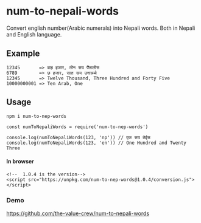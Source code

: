 # num-to-nepali-words

Convert english number(Arabic numerals) into Nepali words. Both in Nepali and English language.

## Example
```
12345       => बाह्र हजार, तीन सय पैँतालीस
6789        => छ हजार, सात सय उनान्नब्बे
12345       => Twelve Thousand, Three Hundred and Forty Five
10000000001 => Ten Arab, One
```

## Usage
```
npm i num-to-nep-words
```

```
const numToNepaliWords = require('num-to-nep-words')

console.log(numToNepaliWords(123, 'np')) // एक सय तेईस
console.log(numToNepaliWords(123, 'en')) // One Hundred and Twenty Three
```

#### In browser
```
<!--  1.0.4 is the version-->
<script src="https://unpkg.com/num-to-nep-words@1.0.4/conversion.js"></script>
```

### Demo

https://github.com/the-value-crew/num-to-nepali-words